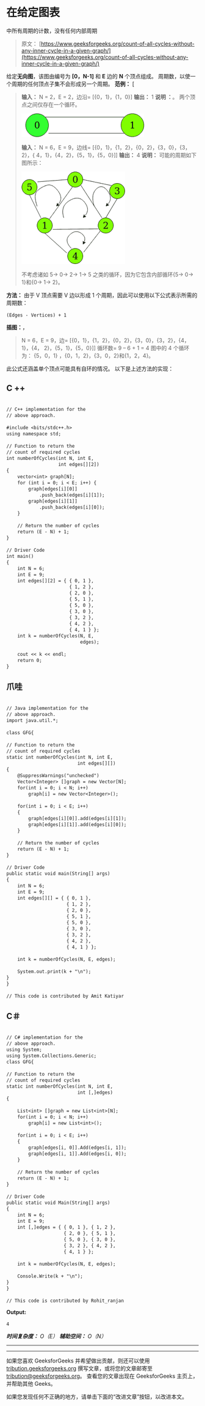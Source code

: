 # 在给定图表

中所有周期的计数，没有任何内部周期

> 原文： [https://www.geeksforgeeks.org/count-of-all-cycles-without-any-inner-cycle-in-a-given-graph/](https://www.geeksforgeeks.org/count-of-all-cycles-without-any-inner-cycle-in-a-given-graph/)

给定**无向图**，该图由编号为 **[0，N-1]** 和 **E** 边的 **N** 个顶点组成。 周期数，以使一个周期的任何顶点子集不会形成另一个周期。
**范例：** [

> **输入：** N = 2，E = 2，边沿= [{0，1}，{1，0}]
> **输出：** 1
> **说明 ：**。
> 两个顶点之间仅存在一个循环。
> 
> ![](img/72e78a4333147a554a50c9fe986c549c.png)
> 
> **输入：** N = 6，E = 9，边线= [{0，1}，{1，2}，{0，2}，{3，0}，{3，2}，{ 4，1}，{4，2}，{5，1}，{5，0}]]
> **输出：** 4
> **说明：**
> 可能的周期如下图所示：
> 
> ![Example 2 Image](img/59f7bac8b026367b6d6801a3bc50f005.png)
> 
> 不考虑诸如 5-> 0-> 2-> 1-> 5 之类的循环，因为它包含内部循环{5-> 0-> 1}和{0-> 1-> 2}。

**方法：**
由于 V 顶点需要 V 边以形成 1 个周期，因此可以使用以下公式表示所需的周期数：

```
(Edges - Vertices) + 1

```

**插图：**，

> N = 6，E = 9，边= [{0，1}，{1，2}，{0，2}，{3，0}，{3，2}，{4，1}，{4， 2}，{5，1}，{5，0}]]
> 循环数= 9 – 6 + 1 = 4
> 图中的 4 个循环为：
> {5，0，1} ，{0，1，2}，{3，0，2}和{1，2，4}。

此公式还涵盖单个顶点可能具有自环的情况。
以下是上述方法的实现：

## C ++

```

// C++ implementation for the
// above approach.

#include <bits/stdc++.h>
using namespace std;

// Function to return the
// count of required cycles
int numberOfCycles(int N, int E,
                   int edges[][2])
{
    vector<int> graph[N];
    for (int i = 0; i < E; i++) {
        graph[edges[i][0]]
            .push_back(edges[i][1]);
        graph[edges[i][1]]
            .push_back(edges[i][0]);
    }

    // Return the number of cycles
    return (E - N) + 1;
}

// Driver Code
int main()
{
    int N = 6;
    int E = 9;
    int edges[][2] = { { 0, 1 },
                       { 1, 2 },
                       { 2, 0 },
                       { 5, 1 },
                       { 5, 0 },
                       { 3, 0 },
                       { 3, 2 },
                       { 4, 2 },
                       { 4, 1 } };
    int k = numberOfCycles(N, E,
                           edges);

    cout << k << endl;
    return 0;
}

```

## 爪哇

```

// Java implementation for the
// above approach.
import java.util.*;

class GFG{

// Function to return the
// count of required cycles
static int numberOfCycles(int N, int E,
                          int edges[][])
{
    @SuppressWarnings("unchecked")
    Vector<Integer> []graph = new Vector[N];
    for(int i = 0; i < N; i++)
        graph[i] = new Vector<Integer>();

    for(int i = 0; i < E; i++)
    {
        graph[edges[i][0]].add(edges[i][1]);
        graph[edges[i][1]].add(edges[i][0]);
    }

    // Return the number of cycles
    return (E - N) + 1;
}

// Driver Code
public static void main(String[] args)
{
    int N = 6;
    int E = 9;
    int edges[][] = { { 0, 1 },
                      { 1, 2 },
                      { 2, 0 },
                      { 5, 1 },
                      { 5, 0 },
                      { 3, 0 },
                      { 3, 2 },
                      { 4, 2 },
                      { 4, 1 } };

    int k = numberOfCycles(N, E, edges);

    System.out.print(k + "\n");
}
}

// This code is contributed by Amit Katiyar

```

## C＃

```

// C# implementation for the
// above approach.
using System;
using System.Collections.Generic;
class GFG{

// Function to return the
// count of required cycles
static int numberOfCycles(int N, int E,
                          int [,]edges)
{

    List<int> []graph = new List<int>[N];
    for(int i = 0; i < N; i++)
        graph[i] = new List<int>();

    for(int i = 0; i < E; i++)
    {
        graph[edges[i, 0]].Add(edges[i, 1]);
        graph[edges[i, 1]].Add(edges[i, 0]);
    }

    // Return the number of cycles
    return (E - N) + 1;
}

// Driver Code
public static void Main(String[] args)
{
    int N = 6;
    int E = 9;
    int [,]edges = { { 0, 1 }, { 1, 2 },
                     { 2, 0 }, { 5, 1 },
                     { 5, 0 }, { 3, 0 },
                     { 3, 2 }, { 4, 2 },
                     { 4, 1 } };

    int k = numberOfCycles(N, E, edges);

    Console.Write(k + "\n");
}
}

// This code is contributed by Rohit_ranjan

```

**Output:** 

```
4

```

***时间复杂度：** O（E）*
***辅助空间：** O（N）*



* * *

* * *

如果您喜欢 GeeksforGeeks 并希望做出贡献，则还可以使用 [tribution.geeksforgeeks.org](https://contribute.geeksforgeeks.org/) 撰写文章，或将您的文章邮寄至 tribution@geeksforgeeks.org。 查看您的文章出现在 GeeksforGeeks 主页上，并帮助其他 Geeks。

如果您发现任何不正确的地方，请单击下面的“改进文章”按钮，以改进本文。